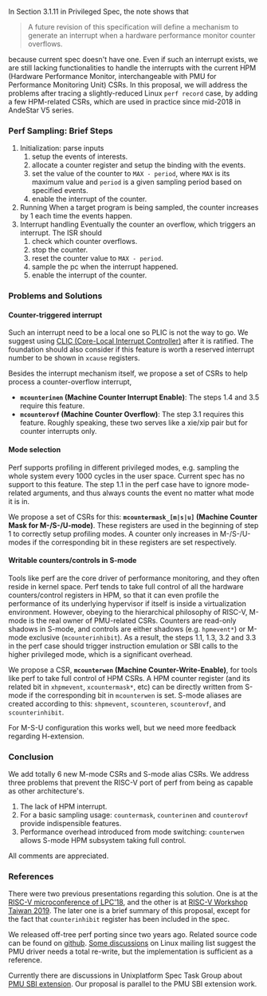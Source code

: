 
In Section 3.1.11 in Privileged Spec, the note shows that
> A future revision of this specification will define a mechanism to generate an interrupt when a
hardware performance monitor counter overflows.

because current spec doesn't have one. Even if such an interrupt exists, we are still lacking functionalities to handle the interrupts with the current HPM (Hardware Performance Monitor, interchangeable with PMU for Performance Monitoring Unit) CSRs. In this proposal, we will address the problems after tracing a slightly-reduced Linux `perf record` case, by adding a few HPM-related CSRs, which are used in practice since mid-2018 in AndeStar V5 series.

### Perf Sampling: Brief Steps

1. Initialization: parse inputs
   1. setup the events of interests.
   2. allocate a counter register and setup the binding with the events.
   3. set the value of the counter to `MAX - period`, where `MAX` is its maximum value and `period` is a given sampling period based on specified events.
   4. enable the interrupt of the counter.
2. Running
When a target program is being sampled, the counter increases by 1 each time the events happen.
3. Interrupt handling
Eventually the counter an overflow, which triggers an interrupt.  The ISR should
   1. check which counter overflows.
   2. stop the counter.
   3. reset the counter value to `MAX - period`.
   4. sample the pc when the interrupt happened.
   5. enable the interrupt of the counter.

### Problems and Solutions

#### Counter-triggered interrupt
Such an interrupt need to be a local one so PLIC is not the way to go. We suggest using [CLIC (Core-Local Interrupt Controller)](https://github.com/riscv/riscv-fast-interrupt) after it is ratified. The foundation should also consider if this feature is worth a reserved interrupt number to be shown in `xcause` registers.

Besides the interrupt mechanism itself, we propose a set of CSRs to help process a counter-overflow interrupt,
+ **`mcounterinen` (Machine Counter Interrupt Enable)**: The steps 1.4 and 3.5 require this feature. 
+ **`mcounterovf` (Machine Counter Overflow)**: The step 3.1 requires this feature. 
Roughly speaking, these two serves like a xie/xip pair but for counter interrupts only.

#### Mode selection
Perf supports profiling in different privileged modes, e.g. sampling the whole system every 1000 cycles in the user space. Current spec has no support to this feature. The step 1.1 in the perf case have to ignore mode-related arguments, and thus always counts the event no matter what mode it is in.

We propose a set of CSRs for this: **`mcountermask_[m|s|u]` (Machine Counter Mask for M-/S-/U-mode)**. These registers are used in the beginning of step 1 to correctly setup profiling modes.  A counter only increases in M-/S-/U-modes if the corresponding bit in these registers are set respectively.

#### Writable counters/controls in S-mode
Tools like perf are the core driver of performance monitoring, and they often reside in kernel space.  Perf tends to take full control of all the hardware counters/control registers in HPM, so that it can even profile the performance of its underlying hypervisor if itself is inside a virtualization environment.  However, obeying to the hierarchical philosophy of RISC-V, M-mode is the real owner of PMU-related CSRs.  Counters are read-only shadows in S-mode, and controls are either shadows (e.g. `hpmevent*`) or M-mode exclusive (`mcounterinhibit`).  As a result, the steps 1.1, 1.3, 3.2 and 3.3 in the perf case should trigger instruction emulation or SBI calls to the higher privileged mode, which is a significant overhead.

We propose a CSR, **`mcounterwen` (Machine Counter-Write-Enable)**, for tools like perf to take full control of HPM CSRs. A HPM counter register (and its related bit in `xhpmevent`, `xcountermask*`, etc) can be directly written from S-mode if the corresponding bit in `mcounterwen` is set. S-mode aliases are created according to this: `shpmevent`, `scounteren`, `scounterovf`, and `scounterinhibit`.

For M-S-U configuration this works well, but we need more feedback regarding H-extension.

### Conclusion
We add totally 6 new M-mode CSRs and S-mode alias CSRs. We address three problems that prevent the RISC-V port of perf from being as capable as other architecture's. 
1. The lack of HPM interrupt.
2. For a basic sampling usage: `countermask`, `counterinen` and `counterovf` provide indispensible features.
3. Performance overhead introduced from mode switching: `counterwen` allows S-mode HPM subsystem taking full control.

All comments are appreciated.

### References
There were two previous presentations regarding this solution.  One is at the [RISC-V microconference of LPC'18](https://www.youtube.com/watch?v=4OKkHCg7El0&t=2h20m53s), and the other is at [RISC-V Workshop Taiwan 2019](https://www.youtube.com/watch?v=Onvlcl4e2IU).  The later one is a brief summary of this proposal, except for the fact that `counterinhibit` register has been included in the spec.

We released off-tree perf porting since two years ago. Related source code can be found on [github](https://github.com/andestech/linux/blob/RISCV-Linux-4.17-bsp-v5_1_0-branch/arch/riscv/kernel/perf_event.c). [Some discussions](https://lkml.org/lkml/2020/6/29/1617) on Linux mailing list suggest the PMU driver needs a total re-write, but the implementation is sufficient as a reference.

Currently there are discussions in Unixplatform Spec Task Group about [PMU SBI extension](https://lists.riscv.org/g/tech-unixplatformspec/message/156). Our proposal is parallel to the PMU SBI extension work.
